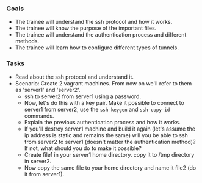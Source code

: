 ### Goals
- The trainee will understand the ssh protocol and how it works.
- The trainee will know the purpose of the important files.
- The trainee will understand the authentication process and different methods.
- The trainee will learn how to configure different types of tunnels.

### Tasks
- Read about the ssh protocol and understand it.
- Scenario: Create 2 vagrant machines. From now on we'll refer to them as 'server1' and 'server2'.
  - ssh to server2 from server1 using a password.
  - Now, let's do this with a key pair. Make it possible to connect to server1 from server2, use the `ssh-keygen` and `ssh-copy-id` commands.
  - Explain the previous authentication process and how it works.
  - If you'll destroy server1 machine and build it again (let's assume the ip address is static and remains the same)
    will you be able to ssh from server2 to server1 (doesn't matter the authentication method)? If not, what should you do to make it possible?
  - Create file1 in your server1 home directory. copy it to /tmp directory in server2.
  - Now copy the same file to your home directory and name it file2 (do it from server1).
